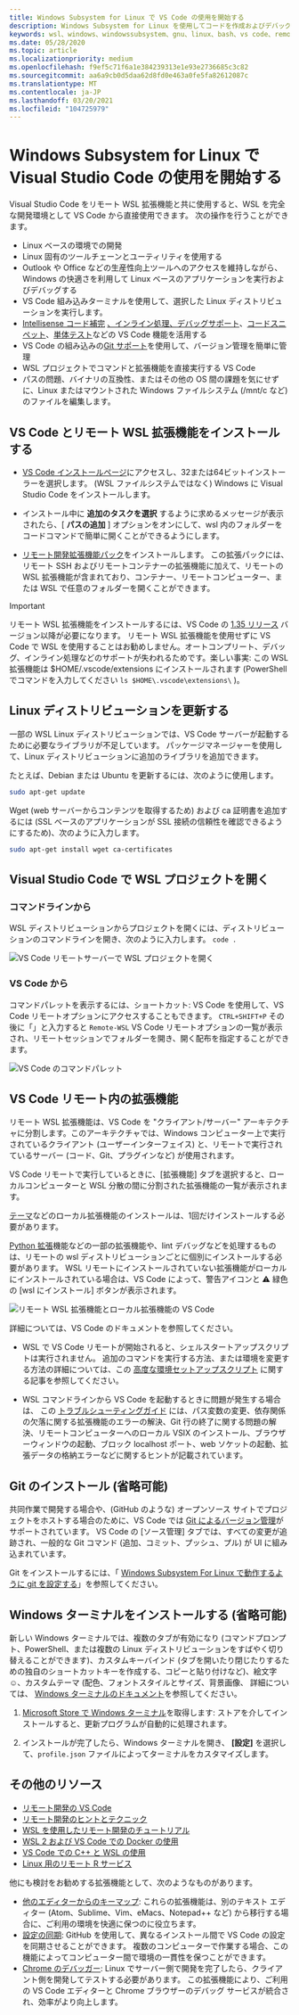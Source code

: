 ```yaml
---
title: Windows Subsystem for Linux で VS Code の使用を開始する
description: Windows Subsystem for Linux を使用してコードを作成およびデバッグするための VS Code を設定する方法について説明します。
keywords: wsl、windows、windowssubsystem、gnu、linux、bash、vs code、remote extension、debug、path、visual studio
ms.date: 05/28/2020
ms.topic: article
ms.localizationpriority: medium
ms.openlocfilehash: f9ef5c71f6a1e384239313e1e93e2736685c3c82
ms.sourcegitcommit: aa6a9cb0d5daa62d8fd0e463a0fe5fa82612087c
ms.translationtype: MT
ms.contentlocale: ja-JP
ms.lasthandoff: 03/20/2021
ms.locfileid: "104725979"
---
```

# <a name="get-started-using-visual-studio-code-with-windows-subsystem-for-linux"></a>Windows Subsystem for Linux で Visual Studio Code の使用を開始する

Visual Studio Code をリモート WSL 拡張機能と共に使用すると、WSL を完全な開発環境として VS Code から直接使用できます。 次の操作を行うことができます。

* Linux ベースの環境での開発
* Linux 固有のツールチェーンとユーティリティを使用する
* Outlook や Office などの生産性向上ツールへのアクセスを維持しながら、Windows の快適さを利用して Linux ベースのアプリケーションを実行およびデバッグする
* VS Code 組み込みターミナルを使用して、選択した Linux ディストリビューションを実行します。
* [Intellisense コード補完](https://code.visualstudio.com/docs/editor/intellisense) [、インライン処理、](https://code.visualstudio.com/docs/python/linting)[デバッグサポート](https://code.visualstudio.com/docs/nodejs/nodejs-debugging)、[コードスニペット](https://code.visualstudio.com/docs/editor/userdefinedsnippets)、[単体テスト](https://code.visualstudio.com/docs/python/testing)などの VS Code 機能を活用する
* VS Code の組み込みの[Git サポート](https://code.visualstudio.com/docs/editor/versioncontrol#_git-support)を使用して、バージョン管理を簡単に管理
* WSL プロジェクトでコマンドと拡張機能を直接実行する VS Code
* パスの問題、バイナリの互換性、またはその他の OS 間の課題を気にせずに、Linux またはマウントされた Windows ファイルシステム (/mnt/c など) のファイルを編集します。

## <a name="install-vs-code-and-the-remote-wsl-extension"></a>VS Code とリモート WSL 拡張機能をインストールする

* [VS Code インストールページ](https://code.visualstudio.com/download)にアクセスし、32または64ビットインストーラーを選択します。 (WSL ファイルシステムではなく) Windows に Visual Studio Code をインストールします。

* インストール中に **追加のタスクを選択** するように求めるメッセージが表示されたら、[ **パスの追加** ] オプションをオンにして、wsl 内のフォルダーをコードコマンドで簡単に開くことができるようにします。

* [リモート開発拡張機能パック](https://marketplace.visualstudio.com/items?itemName=ms-vscode-remote.vscode-remote-extensionpack)をインストールします。 この拡張パックには、リモート SSH およびリモートコンテナーの拡張機能に加えて、リモートの WSL 拡張機能が含まれており、コンテナー、リモートコンピューター、または WSL で任意のフォルダーを開くことができます。

> [!IMPORTANT]
> リモート WSL 拡張機能をインストールするには、VS Code の [1.35 リリース](https://code.visualstudio.com/updates/v1_35) バージョン以降が必要になります。 リモート WSL 拡張機能を使用せずに VS Code で WSL を使用することはお勧めしません。オートコンプリート、デバッグ、インライン処理などのサポートが失われるためです。楽しい事実: この WSL 拡張機能は $HOME/.vscode/extensions にインストールされます (PowerShell でコマンドを入力してください `ls $HOME\.vscode\extensions\` )。

## <a name="update-your-linux-distribution"></a>Linux ディストリビューションを更新する

一部の WSL Linux ディストリビューションでは、VS Code サーバーが起動するために必要なライブラリが不足しています。 パッケージマネージャーを使用して、Linux ディストリビューションに追加のライブラリを追加できます。

たとえば、Debian または Ubuntu を更新するには、次のように使用します。

```bash
sudo apt-get update
```

Wget (web サーバーからコンテンツを取得するため) および ca 証明書を追加するには (SSL ベースのアプリケーションが SSL 接続の信頼性を確認できるようにするため)、次のように入力します。

```bash
sudo apt-get install wget ca-certificates
```

## <a name="open-a-wsl-project-in-visual-studio-code"></a>Visual Studio Code で WSL プロジェクトを開く

### <a name="from-the-command-line"></a>コマンドラインから

WSL ディストリビューションからプロジェクトを開くには、ディストリビューションのコマンドラインを開き、次のように入力します。 `code .`

![VS Code リモートサーバーで WSL プロジェクトを開く](../media/wsl-open-vs-code.gif)

### <a name="from-vs-code"></a>VS Code から

コマンドパレットを表示するには、ショートカット: VS Code を使用して、VS Code リモートオプションにアクセスすることもできます。 `CTRL+SHIFT+P` その後に「」と入力すると `Remote-WSL` VS Code リモートオプションの一覧が表示され、リモートセッションでフォルダーを開き、開く配布を指定することができます。

![VS Code のコマンドパレット](../media/vscode-remote-command-palette.png)

## <a name="extensions-inside-of-vs-code-remote"></a>VS Code リモート内の拡張機能

リモート WSL 拡張機能は、VS Code を "クライアント/サーバー" アーキテクチャに分割します。このアーキテクチャでは、Windows コンピューター上で実行されているクライアント (ユーザーインターフェイス) と、リモートで実行されているサーバー (コード、Git、プラグインなど) が使用されます。

VS Code リモートで実行しているときに、[拡張機能] タブを選択すると、ローカルコンピューターと WSL 分散の間に分割された拡張機能の一覧が表示されます。

[テーマ](https://marketplace.visualstudio.com/search?target=VSCode&category=Themes&sortBy=Installs)などのローカル拡張機能のインストールは、1回だけインストールする必要があります。

[Python 拡張](https://marketplace.visualstudio.com/items?itemName=ms-python.python)機能などの一部の拡張機能や、lint デバッグなどを処理するものは、リモートの wsl ディストリビューションごとに個別にインストールする必要があります。 WSL リモートにインストールされていない拡張機能がローカルにインストールされている場合は、VS Code によって、警告アイコンと ⚠ 緑色の [wsl にインストール] ボタンが表示されます。

![リモート WSL 拡張機能とローカル拡張機能の VS Code](../media/vscode-remote-wsl-extensions.png)

詳細については、VS Code のドキュメントを参照してください。

* WSL で VS Code リモートが開始されると、シェルスタートアップスクリプトは実行されません。 追加のコマンドを実行する方法、または環境を変更する方法の詳細については、この [高度な環境セットアップスクリプト](https://code.visualstudio.com/docs/remote/wsl#_advanced-environment-setup-script) に関する記事を参照してください。

* WSL コマンドラインから VS Code を起動するときに問題が発生する場合は、 この [トラブルシューティングガイド](https://code.visualstudio.com/docs/remote/troubleshooting#_fixing-problems-with-the-code-command-not-working) には、パス変数の変更、依存関係の欠落に関する拡張機能のエラーの解決、Git 行の終了に関する問題の解決、リモートコンピューターへのローカル VSIX のインストール、ブラウザーウィンドウの起動、ブロック localhost ポート、web ソケットの起動、拡張データの格納エラーなどに関するヒントが記載されています。

## <a name="install-git-optional"></a>Git のインストール (省略可能)

共同作業で開発する場合や、(GitHub のような) オープンソース サイトでプロジェクトをホストする場合のために、VS Code では [Git によるバージョン管理](https://code.visualstudio.com/docs/editor/versioncontrol#_git-support)がサポートされています。 VS Code の [ソース管理] タブでは、すべての変更が追跡され、一般的な Git コマンド (追加、コミット、プッシュ、プル) が UI に組み込まれています。

Git をインストールするには、「 [Windows Subsystem For Linux で動作するように git を設定する](./wsl-git.md)」を参照してください。

## <a name="install-windows-terminal-optional"></a>Windows ターミナルをインストールする (省略可能)

新しい Windows ターミナルでは、複数のタブが有効になり (コマンドプロンプト、PowerShell、または複数の Linux ディストリビューションをすばやく切り替えることができます)、カスタムキーバインド (タブを開いたり閉じたりするための独自のショートカットキーを作成する、コピーと貼り付けなど)、絵文字☺、カスタムテーマ (配色、フォントスタイルとサイズ、背景画像、 詳細については、 [Windows ターミナルのドキュメント](/windows/terminal)を参照してください。

1. [Microsoft Store で Windows ターミナル](https://www.microsoft.com/store/apps/9n0dx20hk701)を取得します: ストアを介してインストールすると、更新プログラムが自動的に処理されます。

2. インストールが完了したら、Windows ターミナルを開き、 **[設定]** を選択して、`profile.json` ファイルによってターミナルをカスタマイズします。

## <a name="additional-resources"></a>その他のリソース

* [リモート開発の VS Code](https://code.visualstudio.com/docs/remote/remote-overview)
* [リモート開発のヒントとテクニック](https://code.visualstudio.com/docs/remote/troubleshooting)
* [WSL を使用したリモート開発のチュートリアル](https://code.visualstudio.com/remote-tutorials/wsl/getting-started)
* [WSL 2 および VS Code での Docker の使用](https://code.visualstudio.com/blogs/2020/03/02/docker-in-wsl2)
* [VS Code での C++ と WSL の使用](https://code.visualstudio.com/docs/cpp/config-wsl)
* [Linux 用のリモート R サービス](/visualstudio/rtvs/setting-up-remote-r-service-on-linux)

他にも検討をお勧めする拡張機能として、次のようなものがあります。

* [他のエディターからのキーマップ](https://marketplace.visualstudio.com/search?target=VSCode&category=Keymaps&sortBy=Downloads): これらの拡張機能は、別のテキスト エディター (Atom、Sublime、Vim、eMacs、Notepad++ など) から移行する場合に、ご利用の環境を快適に保つのに役立ちます。
* [設定の同期](https://marketplace.visualstudio.com/items?itemName=Shan.code-settings-sync): GitHub を使用して、異なるインストール間で VS Code の設定を同期させることができます。 複数のコンピューターで作業する場合、この機能によってコンピューター間で環境の一貫性を保つことができます。
* [Chrome のデバッガー](https://code.visualstudio.com/blogs/2016/02/23/introducing-chrome-debugger-for-vs-code): Linux でサーバー側で開発を完了したら、クライアント側を開発してテストする必要があります。 この拡張機能により、ご利用の VS Code エディターと Chrome ブラウザーのデバッグ サービスが統合され、効率がより向上します。

